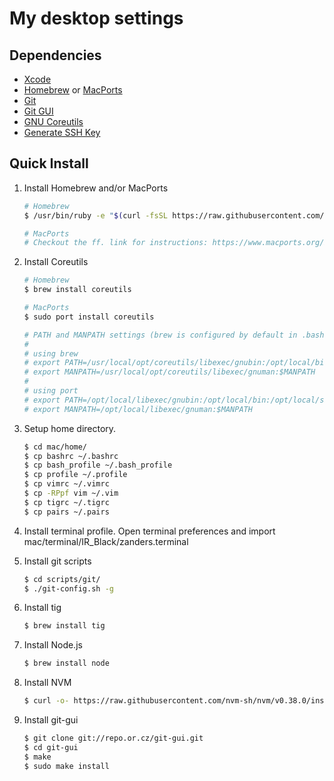 My desktop settings
===================

## Dependencies

* [Xcode](https://developer.apple.com/xcode/)
* [Homebrew](https://brew.sh/) or [MacPorts](https://www.macports.org/)
* [Git](https://git-scm.com/)
* [Git GUI](https://git-scm.com/docs/git-gui)
* [GNU Coreutils](http://www.gnu.org/software/coreutils/coreutils.html)
* [Generate SSH Key](https://help.github.com/articles/generating-a-new-ssh-key-and-adding-it-to-the-ssh-agent/)


## Quick Install

1. Install Homebrew and/or MacPorts

   ```sh
   # Homebrew
   $ /usr/bin/ruby -e "$(curl -fsSL https://raw.githubusercontent.com/Homebrew/install/master/install)"

   # MacPorts
   # Checkout the ff. link for instructions: https://www.macports.org/install.php
   ```

2. Install Coreutils

   ```sh
   # Homebrew
   $ brew install coreutils

   # MacPorts
   $ sudo port install coreutils

   # PATH and MANPATH settings (brew is configured by default in .bashrc)
   #
   # using brew
   # export PATH=/usr/local/opt/coreutils/libexec/gnubin:/opt/local/bin:/opt/local/sbin:$PATH
   # export MANPATH=/usr/local/opt/coreutils/libexec/gnuman:$MANPATH
   #
   # using port
   # export PATH=/opt/local/libexec/gnubin:/opt/local/bin:/opt/local/sbin:$PATH
   # export MANPATH=/opt/local/libexec/gnuman:$MANPATH
   ```

3. Setup home directory.

   ```sh
   $ cd mac/home/
   $ cp bashrc ~/.bashrc
   $ cp bash_profile ~/.bash_profile
   $ cp profile ~/.profile
   $ cp vimrc ~/.vimrc
   $ cp -RPpf vim ~/.vim
   $ cp tigrc ~/.tigrc
   $ cp pairs ~/.pairs
   ```
   
4. Install terminal profile.
   Open terminal preferences and import mac/terminal/IR_Black/zanders.terminal

5. Install git scripts

   ```sh
   $ cd scripts/git/
   $ ./git-config.sh -g
   ```

6. Install tig

   ```sh
   $ brew install tig
   ```

7. Install Node.js

   ```sh
   $ brew install node
   ```

8. Install NVM

   ```sh
   $ curl -o- https://raw.githubusercontent.com/nvm-sh/nvm/v0.38.0/install.sh | bash
   ```

9. Install git-gui

   ```sh
   $ git clone git://repo.or.cz/git-gui.git
   $ cd git-gui
   $ make
   $ sudo make install
   ```
